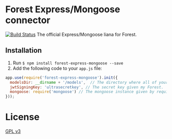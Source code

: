 # Forest Express/Mongoose connector
[![Build Status](https://travis-ci.org/ForestAdmin/forest-express-mongoose.svg?branch=master)](https://travis-ci.org/ForestAdmin/forest-express-mongoose)
The official Express/Mongoose liana for Forest.

## Installation

1. Run `$ npm install forest-express-mongoose --save`
2. Add the following code to your `app.js` file:
```javascript
app.use(require('forest-express-mongoose').init({
  modelsDir: __dirname + '/models',  // The directory where all of your Mongoose models are defined.
  jwtSigningKey: 'ultrasecretkey', // The secret key given my Forest.
  mongoose: require('mongoose') // The mongoose instance given by require('mongoose').
}));
```

# License

[GPL v3](https://github.com/SeyZ/forest-express-mongoose/blob/master/LICENSE)
